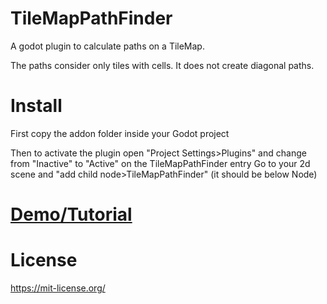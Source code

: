 # TileMapPathFinder

A godot plugin to calculate paths on a TileMap.

The paths consider only tiles with cells. It does not create diagonal paths.

# Install

First copy the addon folder inside your Godot project

Then to activate the plugin open "Project Settings>Plugins" and change from "Inactive" to "Active" on the TileMapPathFinder entry
Go to your 2d scene and "add child node>TileMapPathFinder" (it should be below Node)

# [Demo/Tutorial](http://www.isageek.com.br/TileMapPathFinder/)

# License

https://mit-license.org/
